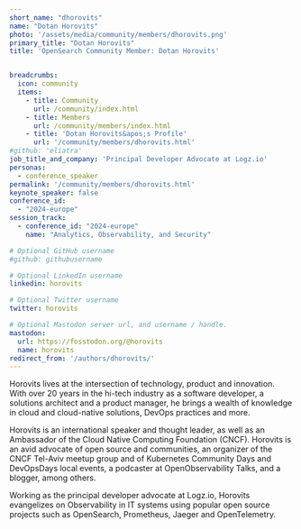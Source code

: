 ```yaml
---
short_name: "dhorovits"
name: "Dotan Horovits"
photo: '/assets/media/community/members/dhorovits.png'
primary_title: "Dotan Horovits"
title: 'OpenSearch Community Member: Dotan Horovits'


breadcrumbs:
  icon: community
  items:
    - title: Community
      url: /community/index.html
    - title: Members
      url: /community/members/index.html
    - title: 'Dotan Horovits&apos;s Profile'
      url: '/community/members/dhorovits.html'
#github: 'eliatra'
job_title_and_company: 'Principal Developer Advocate at Logz.io'
personas:
  - conference_speaker
permalink: '/community/members/dhorovits.html'
keynote_speaker: false
conference_id: 
  - "2024-europe"
session_track: 
  - conference_id: "2024-europe"
    name: "Analytics, Observability, and Security"

# Optional GitHub username
#github: githubusername

# Optional LinkedIn username
linkedin: horovits

# Optional Twitter username
twitter: horovits

# Optional Mastodon server url, and username / handle.
mastodon:
  url: https://fosstodon.org/@horovits
  name: horovits
redirect_from: '/authors/dhorovits/'
---
```

Horovits lives at the intersection of technology, product and innovation. With over 20 years in the hi-tech industry as a software developer, a solutions architect and a product manager, he brings a wealth of knowledge in cloud and cloud-native solutions, DevOps practices and more.

Horovits is an international speaker and thought leader, as well as an Ambassador of the Cloud Native Computing Foundation (CNCF). Horovits is an avid advocate of open source and communities, an organizer of the CNCF Tel-Aviv meetup group and of Kubernetes Community Days and DevOpsDays local events, a podcaster at OpenObservability Talks, and a blogger, among others.

Working as the principal developer advocate at Logz.io, Horovits evangelizes on Observability in IT systems using popular open source projects such as OpenSearch, Prometheus, Jaeger and OpenTelemetry.

